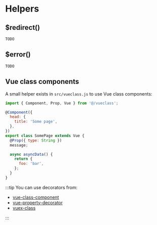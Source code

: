 # Helpers

## $redirect()

`TODO`

## $error()

`TODO`

## Vue class components

A small helper exists in `src/vueclass.js` to use Vue class components:

```js
import { Component, Prop, Vue } from '@/vueclass';

@Component({
  head: {
    title: 'Some page',
  },
})
export class SomePage extends Vue {
  @Prop({ type: String })
  message;

  async asyncData() {
    return {
      foo: 'bar',
    };
  }
}
```

:::tip
You can use decorators from:

- [vue-class-component](https://github.com/vuejs/vue-class-component)
- [vue-property-decorator](https://github.com/kaorun343/vue-property-decorator)
- [vuex-class](https://github.com/ktsn/vuex-class)

:::
